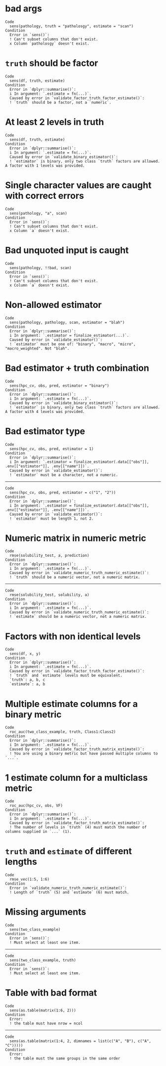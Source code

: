 # bad args

    Code
      sens(pathology, truth = "patholosgy", estimate = "scan")
    Condition
      Error in `sens()`:
      ! Can't subset columns that don't exist.
      x Column `patholosgy` doesn't exist.

# `truth` should be factor

    Code
      sens(df, truth, estimate)
    Condition
      Error in `dplyr::summarise()`:
      i In argument: `.estimate = fn(...)`.
      Caused by error in `validate_factor_truth_factor_estimate()`:
      ! `truth` should be a factor, not a `numeric`.

# At least 2 levels in truth

    Code
      sens(df, truth, estimate)
    Condition
      Error in `dplyr::summarise()`:
      i In argument: `.estimate = fn(...)`.
      Caused by error in `validate_binary_estimator()`:
      ! `estimator` is binary, only two class `truth` factors are allowed. A factor with 1 levels was provided.

# Single character values are caught with correct errors

    Code
      sens(pathology, "a", scan)
    Condition
      Error in `sens()`:
      ! Can't subset columns that don't exist.
      x Column `a` doesn't exist.

# Bad unquoted input is caught

    Code
      sens(pathology, !!bad, scan)
    Condition
      Error in `sens()`:
      ! Can't subset columns that don't exist.
      x Column `a` doesn't exist.

# Non-allowed estimator

    Code
      sens(pathology, pathology, scan, estimator = "blah")
    Condition
      Error in `dplyr::summarise()`:
      i In argument: `.estimator = finalize_estimator(...)`.
      Caused by error in `validate_estimator()`:
      ! `estimator` must be one of: "binary", "macro", "micro", "macro_weighted". Not "blah".

# Bad estimator + truth combination

    Code
      sens(hpc_cv, obs, pred, estimator = "binary")
    Condition
      Error in `dplyr::summarise()`:
      i In argument: `.estimate = fn(...)`.
      Caused by error in `validate_binary_estimator()`:
      ! `estimator` is binary, only two class `truth` factors are allowed. A factor with 4 levels was provided.

# Bad estimator type

    Code
      sens(hpc_cv, obs, pred, estimator = 1)
    Condition
      Error in `dplyr::summarise()`:
      i In argument: `.estimator = finalize_estimator(.data[["obs"]], .env[["estimator"]], .env[["name"]])`.
      Caused by error in `validate_estimator()`:
      ! `estimator` must be a character, not a numeric.

---

    Code
      sens(hpc_cv, obs, pred, estimator = c("1", "2"))
    Condition
      Error in `dplyr::summarise()`:
      i In argument: `.estimator = finalize_estimator(.data[["obs"]], .env[["estimator"]], .env[["name"]])`.
      Caused by error in `validate_estimator()`:
      ! `estimator` must be length 1, not 2.

# Numeric matrix in numeric metric

    Code
      rmse(solubility_test, a, prediction)
    Condition
      Error in `dplyr::summarise()`:
      i In argument: `.estimate = fn(...)`.
      Caused by error in `validate_numeric_truth_numeric_estimate()`:
      ! `truth` should be a numeric vector, not a numeric matrix.

---

    Code
      rmse(solubility_test, solubility, a)
    Condition
      Error in `dplyr::summarise()`:
      i In argument: `.estimate = fn(...)`.
      Caused by error in `validate_numeric_truth_numeric_estimate()`:
      ! `estimate` should be a numeric vector, not a numeric matrix.

# Factors with non identical levels

    Code
      sens(df, x, y)
    Condition
      Error in `dplyr::summarise()`:
      i In argument: `.estimate = fn(...)`.
      Caused by error in `validate_factor_truth_factor_estimate()`:
      ! `truth` and `estimate` levels must be equivalent.
      `truth`: a, b, c
      `estimate`: a, b

# Multiple estimate columns for a binary metric

    Code
      roc_auc(two_class_example, truth, Class1:Class2)
    Condition
      Error in `dplyr::summarise()`:
      i In argument: `.estimate = fn(...)`.
      Caused by error in `validate_factor_truth_matrix_estimate()`:
      ! You are using a binary metric but have passed multiple columns to `...`.

# 1 estimate column for a multiclass metric

    Code
      roc_auc(hpc_cv, obs, VF)
    Condition
      Error in `dplyr::summarise()`:
      i In argument: `.estimate = fn(...)`.
      Caused by error in `validate_factor_truth_matrix_estimate()`:
      ! The number of levels in `truth` (4) must match the number of columns supplied in `...` (1).

# `truth` and `estimate` of different lengths

    Code
      rmse_vec(1:5, 1:6)
    Condition
      Error in `validate_numeric_truth_numeric_estimate()`:
      ! Length of `truth` (5) and `estimate` (6) must match.

# Missing arguments

    Code
      sens(two_class_example)
    Condition
      Error in `sens()`:
      ! Must select at least one item.

---

    Code
      sens(two_class_example, truth)
    Condition
      Error in `sens()`:
      ! Must select at least one item.

# Table with bad format

    Code
      sens(as.table(matrix(1:6, 2)))
    Condition
      Error:
      ! the table must have nrow = ncol

---

    Code
      sens(as.table(matrix(1:4, 2, dimnames = list(c("A", "B"), c("A", "C")))))
    Condition
      Error:
      ! the table must the same groups in the same order

